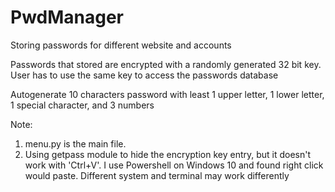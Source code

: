 # PwdManager
Storing passwords for different website and accounts

Passwords that stored are encrypted with a randomly generated 32 bit key.  User has to use the same key to access the passwords database

Autogenerate 10 characters password with least 1 upper letter, 1 lower letter, 1 special character, and 3 numbers

Note:
1. menu.py is the main file.
2. Using getpass module to hide the encryption key entry, but it doesn't work with 'Ctrl+V'. I use Powershell on Windows 10 and found right click would paste. Different system and terminal may work differently